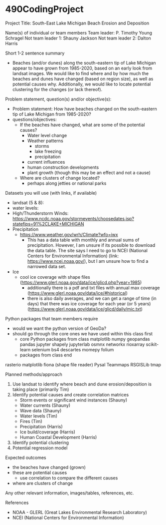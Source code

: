 # 490CodingProject

Project Title: South-East Lake Michigan Beach Erosion and Deposition

Name(s) of individual or team members
Team leader: P. Timothy Young Schragel
Not team leader 1: Shauny Jackson
Not team leader 2: Dalton Harris

Short 1-2 sentence summary
- Beaches (and/or dunes) along the south-eastern tip of Lake Michigan appear to have grown from 1985-2020, based on an early look from landsat images.
  We would like to find where and by how much the beaches and dunes have changed (based on region size), as well as potential causes why. 
  Additionally, we would like to locate potential clustering for the changes (or lack thereof).

Problem statement, question(s) and/or objective(s):
- Problem statement: How have beaches changed on the south-eastern tip of Lake Michigan from 1985-2020?
- questions/objectives:
	- If the beaches have changed, what are some of the potential causes?
		- Water level change
		- Weather patterns
			- storms
			- lake freezing
			- precipitation
		- current influences
		- human construction developments
		- plant growth (though this may be an effect and not a cause)
	- Where are clusters of change located?
		- perhaps along jetties or national parks

Datasets you will use (with links, if available)
- landsat (5 & 8):
- water levels: 
- High/Thunderstorm Winds: https://www.ncdc.noaa.gov/stormevents/choosedates.jsp?statefips=91%2CLAKE+MICHIGAN
- Precipitation 
	- https://www.weather.gov/wrh/Climate?wfo=iwx
		- This has a data table with monthly and annual sums of precipitation. However, I am unsure if its possible to download the data table.
		  The site says I need to go to NCEI (National Centers for Environmental Information) (link: https://www.ncei.noaa.gov/), but I am unsure how to find a narrowed data set.
- Ice
	- cool ice coverage with shape files (https://www.glerl.noaa.gov/data/ice/glicd.php?year=1985)
		- additionally there is a pdf and txt files with annual max coverage (https://www.glerl.noaa.gov/data/ice/#historical)
		- there is also daily averages, and we can get a range of time (in days) that there was ice coverage for each year (or 5 years) (https://www.glerl.noaa.gov/data/ice/glicd/daily/mic.txt)

Python packages that team members require
- would we want the python version of GeoDa?
- should go through the core ones we have used within this class first
	- core Python packages from class
matplotlib
numpy
geopandas
pandas
jupyter
shapely
jupyterlab
osmnx
networkx
rioxarray
scikit-learn
selenium
bs4
descartes
momepy
folium
	- packages from class end
    
rasterio
matplotlib
fiona (shape file reader)
Pysal
Teammaps
RSGISLib
tmap

Planned methods/approach
1. Use landsat to identify where beach and dune erosion/deposition is taking place (primarily Tim)
2. Identify potential causes and create correlation matrices
    - Storm events or significant wind instances (Shauny)
    - Water currents (Shauny)
    - Wave data (Shauny)
    - Water levels (Tim)
    - Fires (Tim)
    - Precipitation (Harris)
    - Ice build/coverage (Harris)
    - Human Coastal Development (Harris)
3. Identify potential clustering
4. Potential regression model

Expected outcomes
- the beaches have changed (grown)
- these are potential causes
	- use correlation to compare the different causes
- where are clusters of change

Any other relevant information, images/tables, references, etc.

References
- NOAA - GLERL (Great Lakes Environmental Research Laboratory)
- NCEI (National Centers for Environmental Information)



